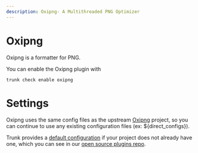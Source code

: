 ```yaml
---
description: Oxipng- A Multithreaded PNG Optimizer
---
```


# Oxipng

Oxipng is a formatter for PNG.

You can enable the Oxipng plugin with

```shell
trunk check enable oxipng
```

# Settings

Oxipng uses the same config files as the 
upstream [Oxipng](https://github.com/shssoichiro/oxipng) project, so you can continue to use any
existing configuration files (ex: ${direct_configs}).

Trunk provides a [default configuration](https://github.com/trunk-io/plugins/tree/main/linters/oxipng) if your project does not already have one,
which you can see in our [open source plugins repo](https://github.com/trunk-io/plugins/tree/main).
